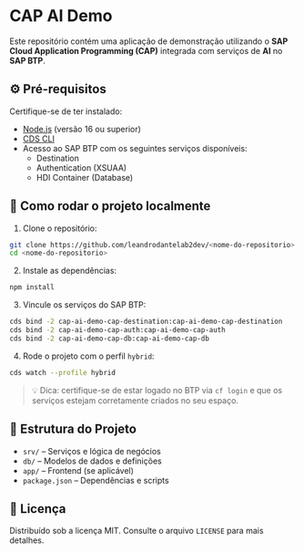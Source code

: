 
# CAP AI Demo

Este repositório contém uma aplicação de demonstração utilizando o **SAP Cloud Application Programming (CAP)** integrada com serviços de **AI** no **SAP BTP**.

## ⚙️ Pré-requisitos

Certifique-se de ter instalado:

- [Node.js](https://nodejs.org/) (versão 16 ou superior)
- [CDS CLI](https://cap.cloud.sap/docs/get-started/)
- Acesso ao SAP BTP com os seguintes serviços disponíveis:
  - Destination
  - Authentication (XSUAA)
  - HDI Container (Database)

## 🚀 Como rodar o projeto localmente

1. Clone o repositório:

```bash
git clone https://github.com/leandrodantelab2dev/<nome-do-repositorio>.git
cd <nome-do-repositorio>
```

2. Instale as dependências:

```bash
npm install
```

3. Vincule os serviços do SAP BTP:

```bash
cds bind -2 cap-ai-demo-cap-destination:cap-ai-demo-cap-destination
cds bind -2 cap-ai-demo-cap-auth:cap-ai-demo-cap-auth
cds bind -2 cap-ai-demo-cap-db:cap-ai-demo-cap-db
```

4. Rode o projeto com o perfil `hybrid`:

```bash
cds watch --profile hybrid
```

> 💡 Dica: certifique-se de estar logado no BTP via `cf login` e que os serviços estejam corretamente criados no seu espaço.

## 📁 Estrutura do Projeto

- `srv/` – Serviços e lógica de negócios
- `db/` – Modelos de dados e definições
- `app/` – Frontend (se aplicável)
- `package.json` – Dependências e scripts

## 📄 Licença

Distribuído sob a licença MIT. Consulte o arquivo `LICENSE` para mais detalhes.
